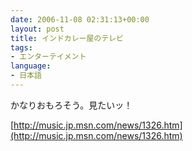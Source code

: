 ```yaml
---
date: 2006-11-08 02:31:13+00:00
layout: post
title: インドカレー屋のテレビ
tags:
- エンターテイメント
language:
- 日本語
---
```


かなりおもろそう。見たいッ！

[http://music.jp.msn.com/news/1326.htm](http://music.jp.msn.com/news/1326.htm)
